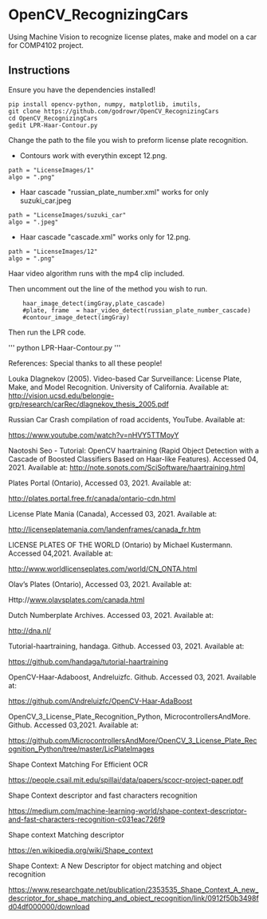 # OpenCV_RecognizingCars
Using Machine Vision to recognize license plates, make and model on a car for COMP4102 project. 

## Instructions

Ensure you have the dependencies installed!

```
pip install opencv-python, numpy, matplotlib, imutils, 
git clone https://github.com/godrowr/OpenCV_RecognizingCars
cd OpenCV_RecognizingCars
gedit LPR-Haar-Contour.py
```

Change the path to the file you wish to preform license plate recognition. 

- Contours work with everythin except 12.png. 
```
path = "LicenseImages/1"
algo = ".png"
```

- Haar cascade "russian_plate_number.xml" works for only suzuki_car.jpeg
```
path = "LicenseImages/suzuki_car"
algo = ".jpeg"
```
- Haar cascade "cascade.xml" works only for 12.png. 
```
path = "LicenseImages/12"
algo = ".png"
```
Haar video algorithm runs with the mp4 clip included.

Then uncomment out the line of the method you wish to run.
```
	haar_image_detect(imgGray,plate_cascade)
	#plate, frame  = haar_video_detect(russian_plate_number_cascade)
	#contour_image_detect(imgGray)
```

Then run the LPR code. 

'''
python LPR-Haar-Contour.py
'''


References:
Special thanks to all these people!

Louka Dlagnekov (2005). Video-based Car Surveillance: License Plate, Make, and Model Recognition. University of California. Available at: http://vision.ucsd.edu/belongie-grp/research/carRec/dlagnekov_thesis_2005.pdf 

Russian Car Crash compilation of road accidents, YouTube. Available at: 

https://www.youtube.com/watch?v=nHVY5TTMoyY 

Naotoshi Seo - Tutorial: OpenCV haartraining (Rapid Object Detection with a Cascade of Boosted Classifiers Based on Haar-like Features). Accessed 04, 2021. Available at: http://note.sonots.com/SciSoftware/haartraining.html 

Plates Portal (Ontario), Accessed 03, 2021. Available at:  

http://plates.portal.free.fr/canada/ontario-cdn.html 

License Plate Mania (Canada), Accessed 03, 2021. Available at: 

http://licenseplatemania.com/landenframes/canada_fr.htm 

LICENSE PLATES OF THE WORLD (Ontario) by Michael Kustermann.  Accessed 04,2021. Available at:  

http://www.worldlicenseplates.com/world/CN_ONTA.html 

Olav’s Plates (Ontario), Accessed 03, 2021. Available at: 

Http://www.olavsplates.com/canada.html 

Dutch Numberplate Archives. Accessed 03, 2021. Available at: 

http://dna.nl/ 

Tutorial-haartraining, handaga. Github. Accessed 03, 2021. Available at:  

https://github.com/handaga/tutorial-haartraining 

OpenCV-Haar-Adaboost, Andreluizfc. Github. Accessed 03, 2021. Available at: 

https://github.com/Andreluizfc/OpenCV-Haar-AdaBoost 

OpenCV_3_License_Plate_Recognition_Python, MicrocontrollersAndMore. Github. Accessed 03,2021. Available at: 

https://github.com/MicrocontrollersAndMore/OpenCV_3_License_Plate_Recognition_Python/tree/master/LicPlateImages 


Shape Context Matching For Efficient OCR 

https://people.csail.mit.edu/spillai/data/papers/scocr-project-paper.pdf 

Shape Context descriptor and fast characters recognition 

https://medium.com/machine-learning-world/shape-context-descriptor-and-fast-characters-recognition-c031eac726f9 


Shape context Matching descriptor 

https://en.wikipedia.org/wiki/Shape_context 


Shape Context: A New Descriptor for object matching and object recognition 

https://www.researchgate.net/publication/2353535_Shape_Context_A_new_descriptor_for_shape_matching_and_object_recognition/link/0912f50b3498fd04df000000/download 

